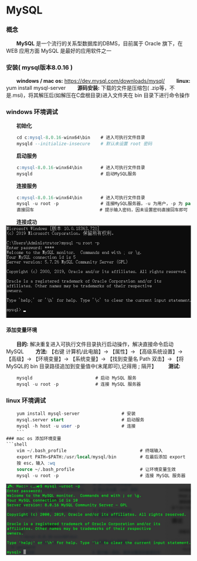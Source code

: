 # MySQL
### 概念
&emsp;&emsp;**MySQL** 是一个流行的关系型数据库的DBMS，目前属于 Oracle 旗下，在 WEB 应用方面 MySQL 是最好的应用软件之一
### 安装( mysql版本8.0.16 )
&emsp;&emsp;**windows / mac os:** https://dev.mysql.com/downloads/mysql/
&emsp;&emsp;**linux:** yum install mysql-server
&emsp;&emsp;**源码安装:** 下载的文件是压缩包( .zip等，不是.msi)，将其解压后(如解压在C盘根目录)进入文件夹在 bin 目录下进行命令操作
### windows 环境调试
&emsp;&emsp;**初始化**
```sql
    cd c:mysql-8.0.16-winx64\bin    # 进入可执行文件目录
    mysqld --initialize-insecure    # 默认未设置 root 密码
```
&emsp;&emsp;**启动服务**
```sql
    c:mysql-8.0.16-winx64\bin       # 进入可执行文件目录
    mysqld                          # 启动MySQL服务
```
&emsp;&emsp;**连接服务**
```sql
    c:mysql-8.0.16-winx64\bin       # 进入可执行文件目录
    mysql -u root -p                # 连接MySQL服务器，-u 为用户，-p 为 password
    直接回车                         # 提示输入密码，因未设置密码直接回车即可
```
&emsp;&emsp;**连接成功**
![](/assets/46084A22BF0D4C669D71B4B76D53BBD1.png)
#### 添加变量环境
&emsp;&emsp;**目的:** 解决重复进入可执行文件目录执行启动操作，解决直接命令启动MySQL
&emsp;&emsp;**方法:** 【右键 计算机/此电脑】-> 【属性】-> 【高级系统设置】-> 【高级】-> 【环境变量】-> 【系统变量】-> 【找到变量名 Path 双击】-> 【将MySQL的 bin 目录路径追加到变量值中(末尾即可),记得用 ; 隔开】
&emsp;&emsp;**测试:**
```sql
    mysqld                        # 启动 MySQL 服务
    mysql -u root -p              # 连接 MySQL 服务器
```
### linux 环境调试
```sql
    yum install mysql-server                # 安装
    mysql.server start                      # 启动服务
    mysql -h host -u user -p                # 连接
    ```
### mac os 添加环境变量
```shell
    vim ~/.bash_profile                            # 终端输入
    export PATH=$PATH:/usr/local/mysql/bin         # 在最后添加 export
    按 esc，输入 :wq 
    source ~/.bash_profile                         # 让环境变量生效
    mysql -u root -p                               # 连接 MySQL 服务器
```
![](/assets/1584932817487.jpg)
















